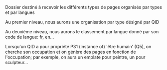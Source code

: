 Dossier destiné à recevoir les différents types de pages organisés par types et par langues

Au premier niveau, nous aurons une organisation par type désigné par QID

Au deuxième niveau, nous aurons le classement par langue donné par son code de langue: fr, en...

 Lorsqu'un QID a pour propriété P31 (instance of) 'être humain' (Q5), on cherche son occupation et on génère des pages en fonction de l'occupation; par exemple, on aura un emplate pour peintre, un pour sculpteur...
